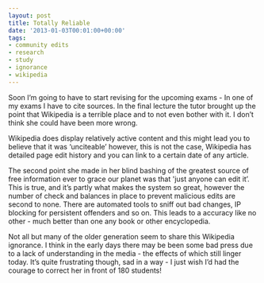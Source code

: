 ```yaml
---
layout: post
title: Totally Reliable
date: '2013-01-03T00:01:00+00:00'
tags:
- community edits
- research
- study
- ignorance
- wikipedia
---
```

Soon I’m going to have to start revising for the upcoming exams - In one of my exams I have to cite sources. In the final lecture the tutor brought up the point that Wikipedia is a terrible place and to not even bother with it. I don’t think she could have been more wrong.

Wikipedia does display relatively active content and this might lead you to believe that it was ‘unciteable’ however, this is not the case, Wikipedia has detailed page edit history and you can link to a certain date of any article.

The second point she made in her blind bashing of the greatest source of free information ever to grace our planet was that 'just anyone can edit it’. This is true, and it’s partly what makes the system so great, however the number of check and balances in place to prevent malicious edits are second to none. There are automated tools to sniff out bad changes, IP blocking for persistent offenders and so on. This leads to a accuracy like no other - much better than one any book or other encyclopedia.

Not all but many of the older generation seem to share this Wikipedia ignorance. I think in the early days there may be been some bad press due to a lack of understanding in the media - the effects of which still linger today. It’s quite frustrating though, sad in a way - I just wish I’d had the courage to correct her in front of 180 students!
